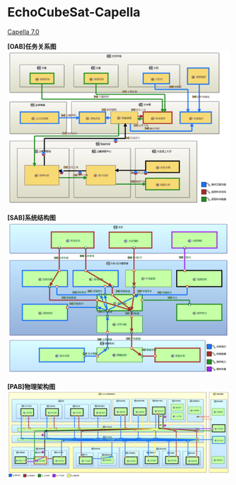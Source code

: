 # EchoCubeSat-Capella

 [Capella 7.0](https://mbse-capella.org/)

**[OAB]任务关系图**
![[OAB]任务关系图](https://github.com/Ruizhe-Yang/EchoCubeSat-Capella/blob/main/%5BOAB%5D%E4%BB%BB%E5%8A%A1%E5%85%B3%E7%B3%BB%E5%9B%BE.png)

**[SAB]系统结构图**
![[SAB]系统结构图](https://github.com/Ruizhe-Yang/EchoCubeSat-Capella/blob/main/%5BSAB%5D%E7%B3%BB%E7%BB%9F%E7%BB%93%E6%9E%84%E5%9B%BE.png)

**[PAB]物理架构图**
![[PAB]物理架构图](https://github.com/Ruizhe-Yang/EchoCubeSat-Capella/blob/main/%5BPAB%5D%E7%89%A9%E7%90%86%E6%9E%B6%E6%9E%84%E5%9B%BE.png)
